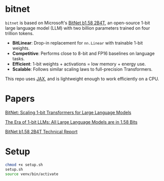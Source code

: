 # bitnet

```bitnet``` is based on Microsoft's [BitNet b1.58 2B4T](https://huggingface.co/microsoft/bitnet-b1.58-2B-4T), an open-source 1-bit large language model (LLM) with two billion parameters trained on four trillion tokens. 
- **BitLinear**: Drop-in replacement for `nn.Linear` with trainable 1-bit weights.
- **Competitive**: Performs close to 8-bit and FP16 baselines on language tasks.
- **Efficient**: 1-bit weights + activations = low memory + energy use.
- **Scalable**: Follows similar scaling laws to full-precision Transformers.

This repo uses [JAX](https://docs.jax.dev/en/latest/quickstart.html), and is lightweight enough to work efficiently on a CPU.

<!-- tldr; **No more floats.** Just weights in **[1, 0, -1]**. -->

# Papers

[BitNet: Scaling 1-bit Transformers for Large Language Models](https://arxiv.org/abs/2310.11453)

[The Era of 1-bit LLMs: All Large Language Models are in 1.58 Bits](https://arxiv.org/abs/2402.17764)

[BitNet b1.58 2B4T Technical Report](https://arxiv.org/abs/2504.12285)

# Setup

```bash
chmod +x setup.sh
setup.sh
source venv/bin/activate
```

<!-- # Example

Turns out I really need a GPU to train cuz it takes too long
```bash
(bitnet) ➜  bitnet git:(main) ✗ python bitnet.py
------------
LEARNING RATE: 0.0008
DEVICE: mps
DATA SPLIT: 0.9
MODEL: BitLM
MODEL PARAMS: 3.695681 M
OPTIMIZER: AdamW
------------
loading checkpoint weights
training...
step 34000 | train loss 2.5661 | val loss 2.5680
step 34500 | train loss 2.5614 | val loss 2.5719
step 35000 | train loss 2.5566 | val loss 2.5584
step 35500 | train loss 2.5564 | val loss 2.5602
step 36000 | train loss 2.5588 | val loss 2.5642
step 36500 | train loss 2.5505 | val loss 2.5556
step 37000 | train loss 2.5586 | val loss 2.5518
step 37500 | train loss 2.5515 | val loss 2.5503
step 38000 | train loss 2.5483 | val loss 2.5500
step 38500 | train loss 2.5487 | val loss 2.5553
step 39000 | train loss 2.5498 | val loss 2.5443
step 39500 | train loss 2.5460 | val loss 2.5486
step 40000 | train loss 2.5380 | val loss 2.5454
step 40500 | train loss 2.5401 | val loss 2.5435
step 41000 | train loss 2.5392 | val loss 2.5433
step 41500 | train loss 2.5362 | val loss 2.5416
step 42000 | train loss 2.5355 | val loss 2.5380
step 42500 | train loss 2.5354 | val loss 2.5454
step 43000 | train loss 2.5344 | val loss 2.5415
step 43500 | train loss 2.5336 | val loss 2.5399
WEIGHT VERIFICATION: False
GENERATING TEXT...
GENERATION:  [0, 53, 1, 52, 1, 58, 1, 40, 46, 39, 60, 61, 39, 1, 39, 56, 47, 52, 58, 39, 45, 6, 0, 54, 39, 44, 44, 1, 58, 30, 16, 50, 50, 58, 1, 46, 47, 43, 50, 39, 23, 39, 41, 1, 21, 0, 0, 0, 0, 13, 1, 52, 42, 53, 56, 39, 60, 43, 52, 43, 56, 47, 52, 1, 63, 1, 45, 57, 0, 30, 27, 32, 46, 39, 56, 43, 39, 1, 37, 53, 52, 63, 53, 52, 43, 1, 46, 52, 43, 41, 53, 44, 39, 45, 50, 43, 41, 39, 44, 1, 51]
DECODE:  
tut caetsed lyRAicrst're f, t, mas
Fowuvee d awla, t hay d
ITa beay, poumerem e lder sit owayoud tho
``` -->